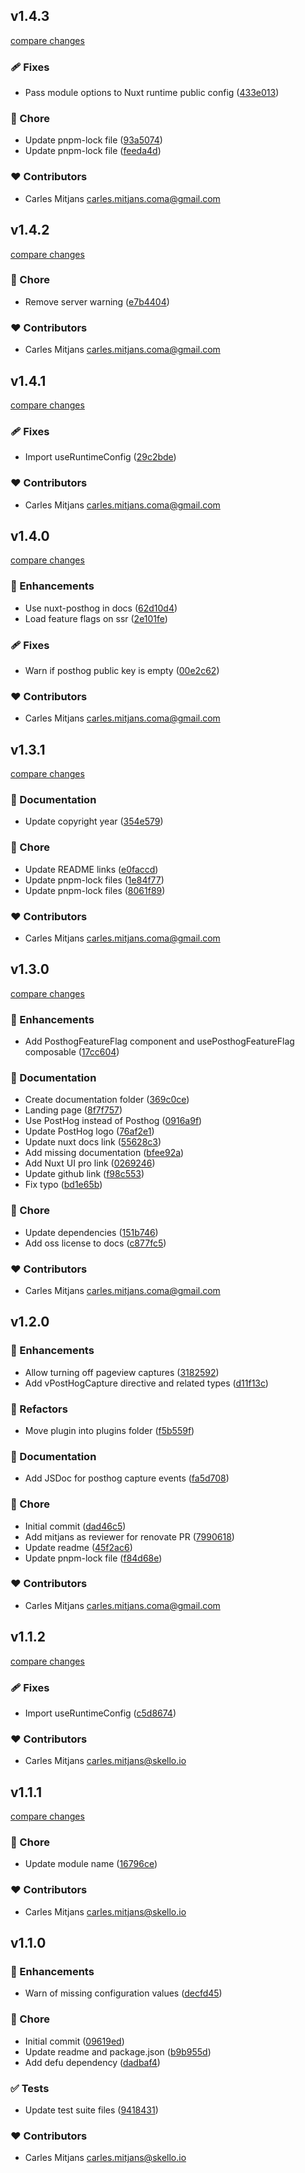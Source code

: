 
## v1.4.3

[compare changes](https://github.com/mitjans/nuxt-posthog/compare/v1.4.2...v1.4.3)

### 🩹 Fixes

- Pass module options to Nuxt runtime public config ([433e013](https://github.com/mitjans/nuxt-posthog/commit/433e013))

### 🏡 Chore

- Update pnpm-lock file ([93a5074](https://github.com/mitjans/nuxt-posthog/commit/93a5074))
- Update pnpm-lock file ([feeda4d](https://github.com/mitjans/nuxt-posthog/commit/feeda4d))

### ❤️ Contributors

- Carles Mitjans <carles.mitjans.coma@gmail.com>

## v1.4.2

[compare changes](https://github.com/mitjans/nuxt-posthog/compare/v1.4.1...v1.4.2)

### 🏡 Chore

- Remove server warning ([e7b4404](https://github.com/mitjans/nuxt-posthog/commit/e7b4404))

### ❤️ Contributors

- Carles Mitjans <carles.mitjans.coma@gmail.com>

## v1.4.1

[compare changes](https://github.com/mitjans/nuxt-posthog/compare/v1.4.0...v1.4.1)

### 🩹 Fixes

- Import useRuntimeConfig ([29c2bde](https://github.com/mitjans/nuxt-posthog/commit/29c2bde))

### ❤️ Contributors

- Carles Mitjans <carles.mitjans.coma@gmail.com>

## v1.4.0

[compare changes](https://github.com/mitjans/nuxt-posthog/compare/v1.3.1...v1.4.0)

### 🚀 Enhancements

- Use nuxt-posthog in docs ([62d10d4](https://github.com/mitjans/nuxt-posthog/commit/62d10d4))
- Load feature flags on ssr ([2e101fe](https://github.com/mitjans/nuxt-posthog/commit/2e101fe))

### 🩹 Fixes

- Warn if posthog public key is empty ([00e2c62](https://github.com/mitjans/nuxt-posthog/commit/00e2c62))

### ❤️ Contributors

- Carles Mitjans <carles.mitjans.coma@gmail.com>

## v1.3.1

[compare changes](https://github.com/mitjans/nuxt-posthog/compare/v1.3.0...v1.3.1)

### 📖 Documentation

- Update copyright year ([354e579](https://github.com/mitjans/nuxt-posthog/commit/354e579))

### 🏡 Chore

- Update README links ([e0faccd](https://github.com/mitjans/nuxt-posthog/commit/e0faccd))
- Update pnpm-lock files ([1e84f77](https://github.com/mitjans/nuxt-posthog/commit/1e84f77))
- Update pnpm-lock files ([8061f89](https://github.com/mitjans/nuxt-posthog/commit/8061f89))

### ❤️ Contributors

- Carles Mitjans <carles.mitjans.coma@gmail.com>

## v1.3.0

[compare changes](https://github.com/mitjans/nuxt-posthog/compare/v1.2.0...v1.3.0)

### 🚀 Enhancements

- Add PosthogFeatureFlag component and usePosthogFeatureFlag composable ([17cc604](https://github.com/mitjans/nuxt-posthog/commit/17cc604))

### 📖 Documentation

- Create documentation folder ([369c0ce](https://github.com/mitjans/nuxt-posthog/commit/369c0ce))
- Landing page ([8f7f757](https://github.com/mitjans/nuxt-posthog/commit/8f7f757))
- Use PostHog instead of Posthog ([0916a9f](https://github.com/mitjans/nuxt-posthog/commit/0916a9f))
- Update PostHog logo ([76af2e1](https://github.com/mitjans/nuxt-posthog/commit/76af2e1))
- Update nuxt docs link ([55628c3](https://github.com/mitjans/nuxt-posthog/commit/55628c3))
- Add missing documentation ([bfee92a](https://github.com/mitjans/nuxt-posthog/commit/bfee92a))
- Add Nuxt UI pro link ([0269246](https://github.com/mitjans/nuxt-posthog/commit/0269246))
- Update github link ([f98c553](https://github.com/mitjans/nuxt-posthog/commit/f98c553))
- Fix typo ([bd1e65b](https://github.com/mitjans/nuxt-posthog/commit/bd1e65b))

### 🏡 Chore

- Update dependencies ([151b746](https://github.com/mitjans/nuxt-posthog/commit/151b746))
- Add oss license to docs ([c877fc5](https://github.com/mitjans/nuxt-posthog/commit/c877fc5))

### ❤️ Contributors

- Carles Mitjans <carles.mitjans.coma@gmail.com>

## v1.2.0


### 🚀 Enhancements

- Allow turning off pageview captures ([3182592](https://github.com/mitjans/nuxt-posthog/commit/3182592))
- Add vPostHogCapture directive and related types ([d11f13c](https://github.com/mitjans/nuxt-posthog/commit/d11f13c))

### 💅 Refactors

- Move plugin into plugins folder ([f5b559f](https://github.com/mitjans/nuxt-posthog/commit/f5b559f))

### 📖 Documentation

- Add JSDoc for posthog capture events ([fa5d708](https://github.com/mitjans/nuxt-posthog/commit/fa5d708))

### 🏡 Chore

- Initial commit ([dad46c5](https://github.com/mitjans/nuxt-posthog/commit/dad46c5))
- Add mitjans as reviewer for renovate PR ([7990618](https://github.com/mitjans/nuxt-posthog/commit/7990618))
- Update readme ([45f2ac6](https://github.com/mitjans/nuxt-posthog/commit/45f2ac6))
- Update pnpm-lock file ([f84d68e](https://github.com/mitjans/nuxt-posthog/commit/f84d68e))

### ❤️ Contributors

- Carles Mitjans <carles.mitjans.coma@gmail.com>

## v1.1.2

[compare changes](https://github.com/mitjans/nuxt-posthog/compare/v1.1.1...v1.1.2)

### 🩹 Fixes

- Import useRuntimeConfig ([c5d8674](https://github.com/mitjans/nuxt-posthog/commit/c5d8674))

### ❤️ Contributors

- Carles Mitjans <carles.mitjans@skello.io>

## v1.1.1

[compare changes](https://github.com/mitjans/nuxt-posthog/compare/v1.1.0...v1.1.1)

### 🏡 Chore

- Update module name ([16796ce](https://github.com/mitjans/nuxt-posthog/commit/16796ce))

### ❤️ Contributors

- Carles Mitjans <carles.mitjans@skello.io>

## v1.1.0


### 🚀 Enhancements

- Warn of missing configuration values ([decfd45](https://github.com/mitjans/nuxt-posthog/commit/decfd45))

### 🏡 Chore

- Initial commit ([09619ed](https://github.com/mitjans/nuxt-posthog/commit/09619ed))
- Update readme and package.json ([b9b955d](https://github.com/mitjans/nuxt-posthog/commit/b9b955d))
- Add defu dependency ([dadbaf4](https://github.com/mitjans/nuxt-posthog/commit/dadbaf4))

### ✅ Tests

- Update test suite files ([9418431](https://github.com/mitjans/nuxt-posthog/commit/9418431))

### ❤️ Contributors

- Carles Mitjans <carles.mitjans@skello.io>

